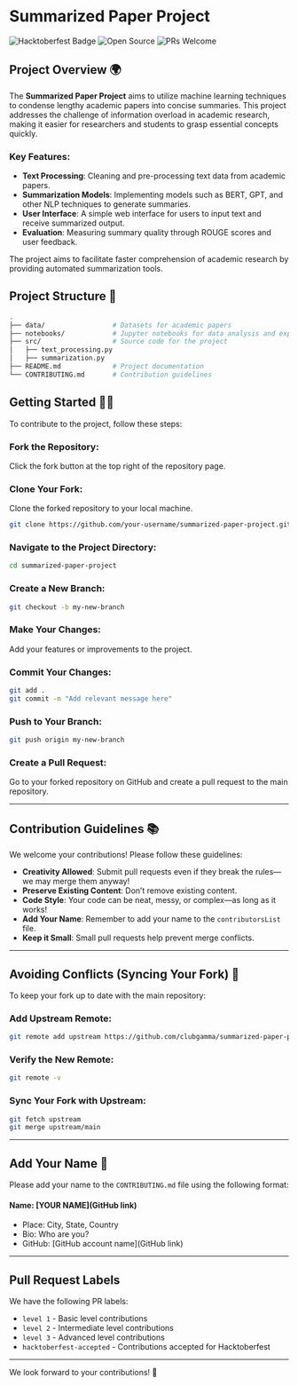 # Summarized Paper Project

![Hacktoberfest Badge](https://img.shields.io/badge/Hacktoberfest-2024-blueviolet)
![Open Source](https://img.shields.io/badge/Open%20Source-Contributions%20Welcome-brightgreen)
![PRs Welcome](https://img.shields.io/badge/PRs-welcome-green)

## Project Overview 🌍

The **Summarized Paper Project** aims to utilize machine learning techniques to condense lengthy academic papers into concise summaries. This project addresses the challenge of information overload in academic research, making it easier for researchers and students to grasp essential concepts quickly.

### Key Features:

- **Text Processing**: Cleaning and pre-processing text data from academic papers.
- **Summarization Models**: Implementing models such as BERT, GPT, and other NLP techniques to generate summaries.
- **User Interface**: A simple web interface for users to input text and receive summarized output.
- **Evaluation**: Measuring summary quality through ROUGE scores and user feedback.

The project aims to facilitate faster comprehension of academic research by providing automated summarization tools.


## Project Structure 📁

```bash
.
├── data/                 # Datasets for academic papers
├── notebooks/            # Jupyter notebooks for data analysis and experimentation
├── src/                  # Source code for the project
│   ├── text_processing.py
│   ├── summarization.py
├── README.md             # Project documentation
└── CONTRIBUTING.md       # Contribution guidelines
```

## Getting Started 🤗🚀

To contribute to the project, follow these steps:

### Fork the Repository:

Click the fork button at the top right of the repository page.

### Clone Your Fork:

Clone the forked repository to your local machine.

```bash
git clone https://github.com/your-username/summarized-paper-project.git
```

### Navigate to the Project Directory:

```bash
cd summarized-paper-project
```

### Create a New Branch:

```bash
git checkout -b my-new-branch
```

### Make Your Changes:

Add your features or improvements to the project.

### Commit Your Changes:

```bash
git add .
git commit -m "Add relevant message here"
```

### Push to Your Branch:

```bash
git push origin my-new-branch
```

### Create a Pull Request:

Go to your forked repository on GitHub and create a pull request to the main repository.

---

## Contribution Guidelines 📚

We welcome your contributions! Please follow these guidelines:

- **Creativity Allowed**: Submit pull requests even if they break the rules—we may merge them anyway!
- **Preserve Existing Content**: Don’t remove existing content.
- **Code Style**: Your code can be neat, messy, or complex—as long as it works!
- **Add Your Name**: Remember to add your name to the `contributorsList` file.
- **Keep it Small**: Small pull requests help prevent merge conflicts.

---

## Avoiding Conflicts (Syncing Your Fork) 🔄

To keep your fork up to date with the main repository:

### Add Upstream Remote:

```bash
git remote add upstream https://github.com/clubgamma/summarized-paper-project.git
```

### Verify the New Remote:

```bash
git remote -v
```

### Sync Your Fork with Upstream:

```bash
git fetch upstream
git merge upstream/main
```

---

## Add Your Name 🌟

Please add your name to the `CONTRIBUTING.md` file using the following format:

#### Name: [YOUR NAME](GitHub link)
- Place: City, State, Country
- Bio: Who are you?
- GitHub: [GitHub account name](GitHub link)

---

## Pull Request Labels

We have the following PR labels:

- `level 1` - Basic level contributions
- `level 2` - Intermediate level contributions
- `level 3` - Advanced level contributions
- `hacktoberfest-accepted` - Contributions accepted for Hacktoberfest

---

We look forward to your contributions! 🎉
